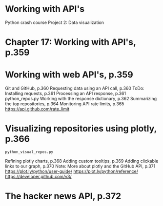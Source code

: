 # Working with API's

Python crash course
Project 2: Data visualization

# Chapter 17: Working with API's, p.359

# Working with web API's, p.359
Git and GitHub, p.360
Requesting data using an API call, p.360
ToDo: Installing requests, p.361
Processing an API response, p.361
    python_repos.py
Working with the response dictionary, p.362
Summarizing the top repositories, p.364
Monitoring API rate limits, p.365
    https://api.github.com/rate_limit

# Visualizing repositories using plotly, p.366
    python_visual_repos.py
Refining plotly charts, p.368
Adding custom tooltips, p.369
Adding clickable links to our graph, p.370
Note: More about plotly and the GitHub API, p.371
    https://plot.ly/python/user-guide/
    https://plot.ly/python/reference/
    https://developer.github.com/v3/

# The hacker news API, p.372
